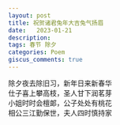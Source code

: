 ```yaml
---
layout: post
title: 祝贺诸君兔年大吉兔气扬眉
date:   2023-01-21
description:
tags: 春节 除夕
categories: Poem
giscus_comments: true
---
```


除夕夜去除旧习，新年日来新春华  
仕子喜上攀高枝，圣人甘下润茗芽  
小姐时时会檀郞，公子处处有桃花  
相公三江勤保世，夫人四时慎持家
